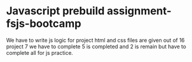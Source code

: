 # Javascript prebuild assignment-fsjs-bootcamp
We have to write js logic for project
html and css files are given
out of 16 project 7 we have to complete
5 is completed and 2 is remain but have to complete all for js practice.
